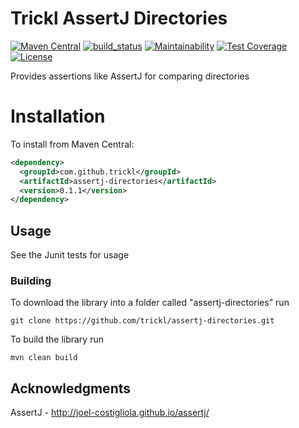 # Trickl AssertJ Directories
[![Maven Central](https://maven-badges.herokuapp.com/maven-central/com.github.trickl/assertj-directories/badge.svg)](https://maven-badges.herokuapp.com/maven-central/com.github.trickl/assertj-directories)
[![build_status](https://travis-ci.com/trickl/assertj-directories.svg?branch=master)](https://travis-ci.com/trickl/assertj-directories)
[![Maintainability](https://api.codeclimate.com/v1/badges/5a9679b0cc2d87a89603/maintainability)](https://codeclimate.com/github/trickl/assertj-directories/maintainability)
[![Test Coverage](https://api.codeclimate.com/v1/badges/5a9679b0cc2d87a89603/test_coverage)](https://codeclimate.com/github/trickl/assertj-directories/test_coverage)
[![License](https://img.shields.io/badge/License-Apache%202.0-blue.svg)](https://opensource.org/licenses/Apache-2.0)

Provides assertions like AssertJ for comparing directories

Installation
============

To install from Maven Central:

```xml
<dependency>
  <groupId>com.github.trickl</groupId>
  <artifactId>assertj-directories</artifactId>
  <version>0.1.1</version>
</dependency>
```

## Usage

See the Junit tests for usage

### Building

To download the library into a folder called "assertj-directories" run

```
git clone https://github.com/trickl/assertj-directories.git
```

To build the library run

```
mvn clean build
```

## Acknowledgments

AssertJ - http://joel-costigliola.github.io/assertj/
